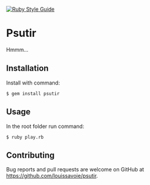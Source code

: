 [![Ruby Style Guide](https://img.shields.io/badge/code_style-rubocop-brightgreen.svg)](https://github.com/rubocop/rubocop)

# Psutir

Hmmm...

## Installation

Install with command:

    $ gem install psutir

## Usage

In the root folder run command:

    $ ruby play.rb

## Contributing

Bug reports and pull requests are welcome on GitHub at https://github.com/louissavoie/psutir.
